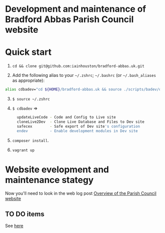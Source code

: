 # Development and maintenance of Bradford Abbas Parish Council website

Quick start
========

1. `cd && clone git@github.com:iainhouston/bradford-abbas.uk.git`

2. Add the following alias to your `~/.zshrc`;  `~/.bashrc` (or `~/.bash_aliases` as appropriate):

  ```sh 
  alias cdbadev="cd ${HOME}/bradford-abbas.uk && source ./scripts/badev/dev_aliases.sh"
  ```

3. `$ source ~/.zshrc`

4. `$ cdbadev` =>

    ```sh
	  updateLiveCode - Code and Config to Live site
	  cloneLive2Dev  - Clone Live Database and Files to Dev site
	  safecex        - Safe export of Dev site's configuration
	  endev          - Enable development modules in Dev site
	```
	
5.  `composer install`. 

6.  `vagrant up`

Website evelopment and maintenance stategy
===============

Now you'll need to look in the web log post [Overview of the Parish Council website](https://iainhouston.com/bapcoverview/)


TO DO items
-----------

See [here](TODO.md)

